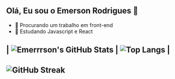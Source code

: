 ## Olá, Eu sou o Emerson Rodrigues 👋


- 🔭 Procurando um trabalho em front-end
- 🌱 Estudando Javascript e React

## | ![Emerrrson's GitHub Stats](https://github-readme-stats.vercel.app/api?username=emerrrson&show_icons=true&theme=tokyonight&rank_icon=github) | ![Top Langs](https://github-readme-stats.vercel.app/api/top-langs/?username=emerrrson&layout=compact&theme=tokyonight) |


## ![GitHub Streak](https://streak-stats.demolab.com?user=emerrrson&theme=tokyonight&hide_border=true)


